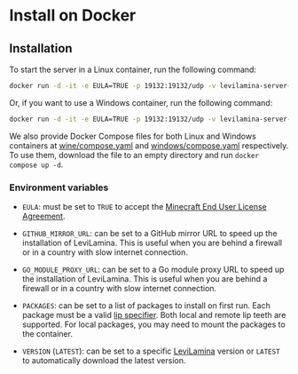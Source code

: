 # Install on Docker

## Installation

To start the server in a Linux container, run the following command:

```sh
docker run -d -it -e EULA=TRUE -p 19132:19132/udp -v levilamina-server-data:/data ghcr.io/liteldev/levilamina-server:latest-wine
```

Or, if you want to use a Windows container, run the following command:

```sh
docker run -d -it -e EULA=TRUE -p 19132:19132/udp -v levilamina-server-data:C:\data ghcr.io/liteldev/levilamina-server:latest-windows
```

We also provide Docker Compose files for both Linux and Windows containers at [wine/compose.yaml](https://github.com/LiteLDev/docker-levilamina-server/blob/main/wine/compose.yaml) and [windows/compose.yaml](https://github.com/LiteLDev/docker-levilamina-server/blob/main/windows/compose.yaml) respectively. To use them, download the file to an empty directory and run `docker compose up -d`.

### Environment variables

- `EULA`: must be set to `TRUE` to accept the [Minecraft End User License Agreement](https://minecraft.net/terms).

- `GITHUB_MIRROR_URL`: can be set to a GitHub mirror URL to speed up the installation of LeviLamina. This is useful when you are behind a firewall or in a country with slow internet connection.

- `GO_MODULE_PROXY_URL`: can be set to a Go module proxy URL to speed up the installation of LeviLamina. This is useful when you are behind a firewall or in a country with slow internet connection.

- `PACKAGES`: can be set to a list of packages to install on first run. Each package must be a valid [lip specifier](https://docs.lippkg.com/commands/lip_install.html). Both local and remote lip teeth are supported. For local packages, you may need to mount the packages to the container.

- `VERSION` (`LATEST`): can be set to a specific [LeviLamina](https://github.com/LiteLDev/LeviLamina/tags) version or `LATEST` to automatically download the latest version.
